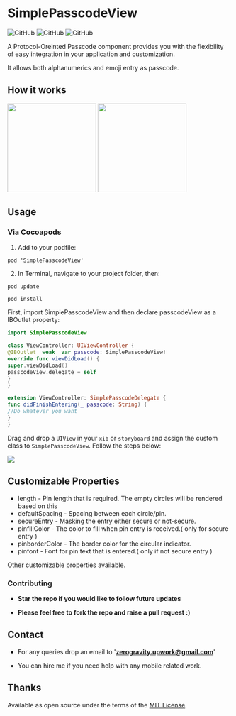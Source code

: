 # SimplePasscodeView

![GitHub](https://img.shields.io/badge/pod-v0.0.2-blue.svg) ![GitHub](https://img.shields.io/github/license/mashape/apistatus.svg) ![GitHub](https://img.shields.io/badge/platform-iOS-orange.svg)

A Protocol-Oreinted Passcode component provides you with the flexibility of easy integration in your application and customization.

It allows both alphanumerics and emoji entry as passcode. 

## How it works

<img src="//i.imgur.com/A1PzUT7.gif" width="200"> <img src="//i.imgur.com/CMNph39.gif" width="200"> 

## Usage
### Via Cocoapods

1. Add to your podfile:

`pod 'SimplePasscodeView'`

2. In Terminal, navigate to your project folder, then:

`pod update`

`pod install`

First, import SimplePasscodeView and then declare passcodeView as a IBOutlet property:

```swift
import SimplePasscodeView

class ViewController: UIViewController {
@IBOutlet  weak  var passcode: SimplePasscodeView!
override func viewDidLoad() {
super.viewDidLoad()
passcodeView.delegate = self
}
}

extension ViewController: SimplePasscodeDelegate {
func didFinishEntering(_ passcode: String) {
//Do whatever you want
}
}
```

Drag and drop a `UIView` in your `xib` or `storyboard` and assign the custom class to `SimplePasscodeView`. Follow the steps below:

<img src="//i.imgur.com/qJGsSHT.gif">

## Customizable Properties

- length -  Pin length that is required. The empty circles will be rendered based on this
- defaultSpacing - Spacing between each circle/pin.
- secureEntry - Masking the entry either secure or not-secure.
- pinfillColor - The color to fill when pin entry is received.( only for secure entry )
- pinborderColor - The border color for the circular indicator.
- pinfont - Font for pin text that is entered.( only if not secure entry )

Other customizable properties available.

### Contributing

- **Star the repo if you would like to follow future updates** 

- **Please feel free to fork the repo and raise a pull request :)**

## Contact

- For any queries drop an email to '**zerogravity.upwork@gmail.com**'

- You can hire me if you need help with any mobile related work.

## Thanks

Available as open source under the terms of the [MIT License](http://opensource.org/licenses/MIT).


